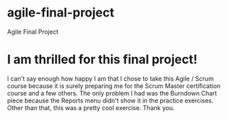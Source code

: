 # agile-final-project
Agile Final Project
# I am thrilled for this final project!
I can't say enough how happy I am that I chose to take this Agile / Scrum course 
because it is surely preparing me for the Scrum Master certification course and 
a few others. The only problem I had was the Burndown Chart piece because the 
Reports menu didn't show it in the practice exercises. Other than that, this was 
a pretty cool exercise. Thank you.

